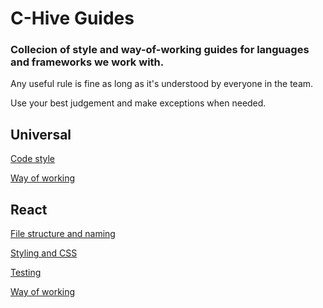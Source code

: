 # C-Hive Guides

### Collecion of style and way-of-working guides for languages and frameworks we work with.

Any useful rule is fine as long as it's understood by everyone in the team.

Use your best judgement and make exceptions when needed.

## Universal

[Code style](universal/code-style.md)

[Way of working](universal/way-of-working.md)

## React

[File structure and naming](react/file-structure-naming.md)

[Styling and CSS](react/styling-and-css.md)

[Testing](react/testing.md)

[Way of working](react/way-of-working.md)
